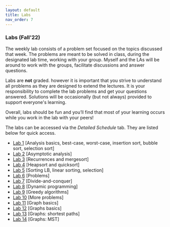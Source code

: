 ```yaml
---
layout: default 
title: Labs 
nav_order: 7
---
```


### Labs (Fall'22)

The weekly lab consists of a problem set focused on the topics discussed that week. The  problems are meant to be solved in class, during the designated lab time, working with your group.  Myself and the LAs will be around to work with the groups, facilitate discussions and answer questions.

Labs are __not__ graded. however it is important that you strive to understand all problems as they are designed to extend the lectures. It is your responsibility to complete the lab problems and get your questions answered. Solutions will be occasionally (but not always)   provided to support everyone's learning. 

Overall, labs should be fun and you’ll find that most of your learning occurs while you work in the lab with your peers!

The labs can be accessed via the _Detailed Schedule_ tab. They are listed below for quick access.

  -  [Lab 1](docs/lab1.pdf) [Analysis basics, best-case, worst-case, insertion sort, bubble sort, selection sort]
  - [Lab 2](docs/lab2.pdf)  [Asymptotic analysis]
  - [Lab 3](docs/lab3.pdf)  [Recurrences and mergesort]    
  - [Lab 4](docs/lab4.pdf)  [Heapsort and quicksort]  
  - [Lab 5](docs/lab5.pdf)  [Sorting LB, linear sorting, selection]
  - [Lab 6](docs/lab6.pdf)  [Problems]
  - [Lab 7](docs/lab7.pdf)  [Divide-and-conquer]
  - [Lab 8](docs/lab8.pdf)  [Dynamic programming]     
  - [Lab 9](docs/lab9.pdf)  [Greedy algorithms]   
  - [Lab 10](docs/lab10.pdf) [More problems] 
  - [Lab 11](docs/lab11.pdf) [Graph basics] 
  - [Lab 12](docs/lab12.pdf) [Graphs basics]
  - [Lab 13](docs/lab13.pdf) [Graphs: shortest paths]
  - [Lab 14](docs/lab14.pdf) [Graphs: MST]

